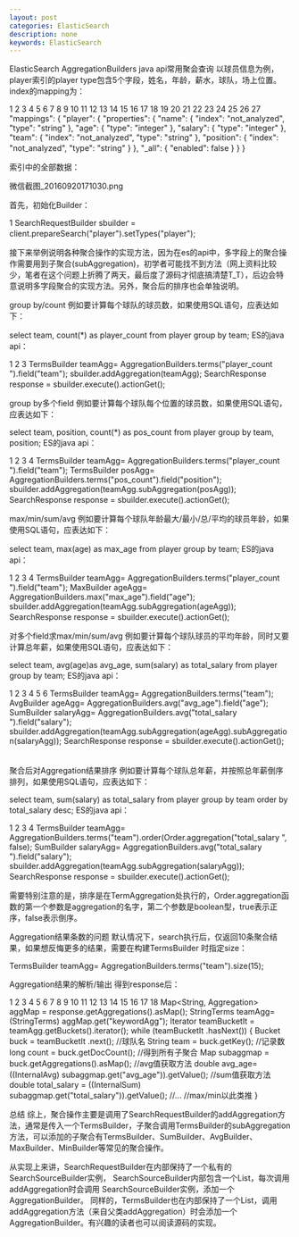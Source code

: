 ```yaml
---
layout: post
categories: ElasticSearch
description: none
keywords: ElasticSearch
---
```


ElasticSearch AggregationBuilders java api常用聚会查询
以球员信息为例，player索引的player type包含5个字段，姓名，年龄，薪水，球队，场上位置。
index的mapping为：

1
2
3
4
5
6
7
8
9
10
11
12
13
14
15
16
17
18
19
20
21
22
23
24
25
26
27
"mappings": {
"player": {
"properties": {
"name": {
"index": "not_analyzed",
"type": "string"
},
"age": {
"type": "integer"
},
"salary": {
"type": "integer"
},
"team": {
"index": "not_analyzed",
"type": "string"
},
"position": {
"index": "not_analyzed",
"type": "string"
}
},
"_all": {
"enabled": false
}
}
}
　　


索引中的全部数据：


微信截图_20160920171030.png


首先，初始化Builder：

1
SearchRequestBuilder sbuilder = client.prepareSearch("player").setTypes("player");
　　

接下来举例说明各种聚合操作的实现方法，因为在es的api中，多字段上的聚合操作需要用到子聚合(subAggregation)，初学者可能找不到方法（网上资料比较少，笔者在这个问题上折腾了两天，最后度了源码才彻底搞清楚T_T），后边会特意说明多字段聚合的实现方法。另外，聚合后的排序也会单独说明。

group by/count
例如要计算每个球队的球员数，如果使用SQL语句，应表达如下：

select team, count(*) as player_count from player group by team;
ES的java api：

1
2
3
TermsBuilder teamAgg= AggregationBuilders.terms("player_count ").field("team");
sbuilder.addAggregation(teamAgg);
SearchResponse response = sbuilder.execute().actionGet();
　　

 

group by多个field
例如要计算每个球队每个位置的球员数，如果使用SQL语句，应表达如下：

select team, position, count(*) as pos_count from player group by team, position;
ES的java api：

1
2
3
4
TermsBuilder teamAgg= AggregationBuilders.terms("player_count ").field("team");
TermsBuilder posAgg= AggregationBuilders.terms("pos_count").field("position");
sbuilder.addAggregation(teamAgg.subAggregation(posAgg));
SearchResponse response = sbuilder.execute().actionGet();
　　

 

max/min/sum/avg
例如要计算每个球队年龄最大/最小/总/平均的球员年龄，如果使用SQL语句，应表达如下：

select team, max(age) as max_age from player group by team;
ES的java api：

1
2
3
4
TermsBuilder teamAgg= AggregationBuilders.terms("player_count ").field("team");
MaxBuilder ageAgg= AggregationBuilders.max("max_age").field("age");
sbuilder.addAggregation(teamAgg.subAggregation(ageAgg));
SearchResponse response = sbuilder.execute().actionGet();
　　

 

对多个field求max/min/sum/avg
例如要计算每个球队球员的平均年龄，同时又要计算总年薪，如果使用SQL语句，应表达如下：

select team, avg(age)as avg_age, sum(salary) as total_salary from player group by team;
ES的java api：

1
2
3
4
5
6
TermsBuilder teamAgg= AggregationBuilders.terms("team");
AvgBuilder ageAgg= AggregationBuilders.avg("avg_age").field("age");
SumBuilder salaryAgg= AggregationBuilders.avg("total_salary ").field("salary");
sbuilder.addAggregation(teamAgg.subAggregation(ageAgg).subAggregation(salaryAgg));
SearchResponse response = sbuilder.execute().actionGet();
　　

聚合后对Aggregation结果排序
例如要计算每个球队总年薪，并按照总年薪倒序排列，如果使用SQL语句，应表达如下：

select team, sum(salary) as total_salary from player group by team order by total_salary desc;
ES的java api：

1
2
3
4
TermsBuilder teamAgg= AggregationBuilders.terms("team").order(Order.aggregation("total_salary ", false);
SumBuilder salaryAgg= AggregationBuilders.avg("total_salary ").field("salary");
sbuilder.addAggregation(teamAgg.subAggregation(salaryAgg));
SearchResponse response = sbuilder.execute().actionGet();
　　

需要特别注意的是，排序是在TermAggregation处执行的，Order.aggregation函数的第一个参数是aggregation的名字，第二个参数是boolean型，true表示正序，false表示倒序。

Aggregation结果条数的问题
默认情况下，search执行后，仅返回10条聚合结果，如果想反悔更多的结果，需要在构建TermsBuilder 时指定size：

TermsBuilder teamAgg= AggregationBuilders.terms("team").size(15);


Aggregation结果的解析/输出
得到response后：

1
2
3
4
5
6
7
8
9
10
11
12
13
14
15
16
17
18
Map<String, Aggregation> aggMap = response.getAggregations().asMap();
StringTerms teamAgg= (StringTerms) aggMap.get("keywordAgg");
Iterator<Bucket> teamBucketIt = teamAgg.getBuckets().iterator();
while (teamBucketIt .hasNext()) {
Bucket buck = teamBucketIt .next();
//球队名
String team = buck.getKey();
//记录数
long count = buck.getDocCount();
//得到所有子聚合
Map subaggmap = buck.getAggregations().asMap();
//avg值获取方法
double avg_age= ((InternalAvg) subaggmap.get("avg_age")).getValue();
//sum值获取方法
double total_salary = ((InternalSum) subaggmap.get("total_salary")).getValue();
//...
//max/min以此类推
}
　　

 

总结
综上，聚合操作主要是调用了SearchRequestBuilder的addAggregation方法，通常是传入一个TermsBuilder，子聚合调用TermsBuilder的subAggregation方法，可以添加的子聚合有TermsBuilder、SumBuilder、AvgBuilder、MaxBuilder、MinBuilder等常见的聚合操作。

从实现上来讲，SearchRequestBuilder在内部保持了一个私有的 SearchSourceBuilder实例， SearchSourceBuilder内部包含一个List<AbstractAggregationBuilder>，每次调用addAggregation时会调用 SearchSourceBuilder实例，添加一个AggregationBuilder。
同样的，TermsBuilder也在内部保持了一个List<AbstractAggregationBuilder>，调用addAggregation方法（来自父类addAggregation）时会添加一个AggregationBuilder。有兴趣的读者也可以阅读源码的实现。